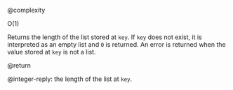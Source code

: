 @complexity

O(1)


Returns the length of the list stored at `key`.
If `key` does not exist, it is interpreted as an empty list and `0` is returned.
An error is returned when the value stored at `key` is not a list.

@return

@integer-reply: the length of the list at `key`.

